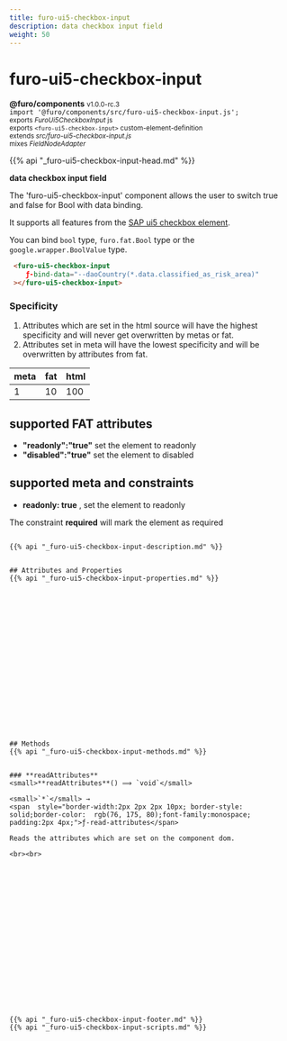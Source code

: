 ```yaml
---
title: furo-ui5-checkbox-input
description: data checkbox input field
weight: 50
---
```


# furo-ui5-checkbox-input
**@furo/components** <small>v1.0.0-rc.3</small>
<br>`import '@furo/components/src/furo-ui5-checkbox-input.js';`<small>
<br>exports *FuroUi5CheckboxInput* js
<br>exports `<furo-ui5-checkbox-input>` custom-element-definition
<br>extends *src/furo-ui5-checkbox-input.js*
<br> mixes *FieldNodeAdapter*</small>

{{% api "_furo-ui5-checkbox-input-head.md" %}}

**data checkbox input field**

The 'furo-ui5-checkbox-input' component allows the user to switch true and false for Bool with data binding.

It supports all features from the [SAP ui5 checkbox element](https://sap.github.io/ui5-webcomponents/playground/components/CheckBox/).

You can bind  `bool` type, `furo.fat.Bool` type or the `google.wrapper.BoolValue`  type.

```html
 <furo-ui5-checkbox-input
    ƒ-bind-data="--daoCountry(*.data.classified_as_risk_area)"
 ></furo-ui5-checkbox-input>
```

### Specificity
1. Attributes which are set in the html source will have the highest specificity and will never get overwritten by metas or fat.
2. Attributes set in meta will have the lowest specificity and will be overwritten by attributes from fat.

| meta 	| fat 	| html 	|
|------	|-----	|------	|
| 1    	| 10  	| 100  	|


## supported FAT attributes
 - **"readonly":"true"** set the element to readonly
 - **"disabled":"true"** set the element to disabled

## supported meta and constraints
- **readonly: true** , set the element to readonly

The constraint **required** will mark the element as required

```

{{% api "_furo-ui5-checkbox-input-description.md" %}}


## Attributes and Properties
{{% api "_furo-ui5-checkbox-input-properties.md" %}}




















## Methods
{{% api "_furo-ui5-checkbox-input-methods.md" %}}


### **readAttributes**
<small>**readAttributes**() ⟹ `void`</small>

<small>`*`</small> →
<span  style="border-width:2px 2px 2px 10px; border-style: solid;border-color:  rgb(76, 175, 80);font-family:monospace; padding:2px 4px;">ƒ-read-attributes</span>

Reads the attributes which are set on the component dom.

<br><br>




















{{% api "_furo-ui5-checkbox-input-footer.md" %}}
{{% api "_furo-ui5-checkbox-input-scripts.md" %}}
